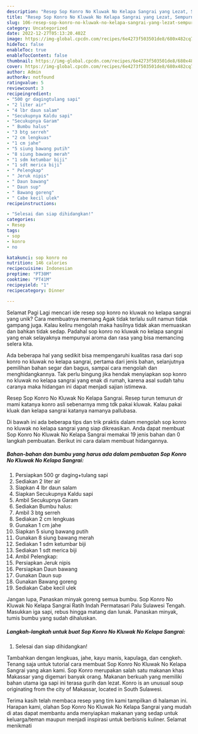 ```yaml
---
description: "Resep Sop Konro No Kluwak No Kelapa Sangrai yang Lezat, Sempurna"
title: "Resep Sop Konro No Kluwak No Kelapa Sangrai yang Lezat, Sempurna"
slug: 106-resep-sop-konro-no-kluwak-no-kelapa-sangrai-yang-lezat-sempurna
category: Uncategorized
date: 2022-12-27T05:13:20.402Z
image: https://img-global.cpcdn.com/recipes/6e4273f503501de8/680x482cq70/sop-konro-no-kluwak-no-kelapa-sangrai-foto-resep-utama.jpg
hideToc: false
enableToc: true
enableTocContent: false
thumbnail: https://img-global.cpcdn.com/recipes/6e4273f503501de8/680x482cq70/sop-konro-no-kluwak-no-kelapa-sangrai-foto-resep-utama.jpg
cover: https://img-global.cpcdn.com/recipes/6e4273f503501de8/680x482cq70/sop-konro-no-kluwak-no-kelapa-sangrai-foto-resep-utama.jpg
author: Admin
authorAv: notfound
ratingvalue: 5
reviewcount: 3
recipeingredient:
- "500 gr dagingtulang sapi"
- "2 liter air"
- "4 lbr daun salam"
- "Secukupnya Kaldu sapi"
- "Secukupnya Garam"
- " Bumbu halus"
- "3 btg serreh"
- "2 cm lengkuas"
- "1 cm jahe"
- "5 siung bawang putih"
- "8 siung bawang merah"
- "1 sdm ketumbar biji"
- "1 sdt merica biji"
- " Pelengkap"
- " Jeruk nipis"
- " Daun bawang"
- " Daun sup"
- " Bawang goreng"
- " Cabe kecil ulek"
recipeinstructions:

- "Selesai dan siap dihidangkan!"
categories:
- Resep
tags:
- sop
- konro
- no

katakunci: sop konro no 
nutrition: 146 calories
recipecuisine: Indonesian
preptime: "PT30M"
cooktime: "PT41M"
recipeyield: "1"
recipecategory: Dinner

---
```



Selamat Pagi Lagi mencari ide resep sop konro no kluwak no kelapa sangrai yang unik? Cara membuatnya memang Agak tidak terlalu sulit namun tidak gampang juga. Kalau keliru mengolah maka hasilnya tidak akan memuaskan dan bahkan tidak sedap. Padahal sop konro no kluwak no kelapa sangrai yang enak selayaknya mempunyai aroma dan rasa yang bisa memancing selera kita.


Ada beberapa hal yang sedikit bisa mempengaruhi kualitas rasa dari sop konro no kluwak no kelapa sangrai, pertama dari jenis bahan, selanjutnya pemilihan bahan segar dan bagus, sampai cara mengolah dan menghidangkannya. Tak perlu bingung jika hendak menyiapkan sop konro no kluwak no kelapa sangrai yang enak di rumah, karena asal sudah tahu caranya maka hidangan ini dapat menjadi sajian istimewa.

Resep Sop Konro No Kluwak No Kelapa Sangrai. Resep turun temurun dr mami katanya konro asli sebenarnya mmg tdk pakai kluwak. Kalau pakai kluak dan kelapa sangrai katanya namanya pallubasa.


Di bawah ini ada beberapa tips dan trik praktis dalam mengolah sop konro no kluwak no kelapa sangrai yang siap dikreasikan. Anda dapat membuat Sop Konro No Kluwak No Kelapa Sangrai memakai 19 jenis bahan dan 0 langkah pembuatan. Berikut ini cara dalam membuat hidangannya.

<!--inarticleads1-->

##### Bahan-bahan dan bumbu yang harus ada dalam pembuatan Sop Konro No Kluwak No Kelapa Sangrai:

1. Persiapkan 500 gr daging+tulang sapi
1. Sediakan 2 liter air
1. Siapkan 4 lbr daun salam
1. Siapkan Secukupnya Kaldu sapi
1. Ambil Secukupnya Garam
1. Sediakan  Bumbu halus:
1. Ambil 3 btg serreh
1. Sediakan 2 cm lengkuas
1. Gunakan 1 cm jahe
1. Siapkan 5 siung bawang putih
1. Gunakan 8 siung bawang merah
1. Sediakan 1 sdm ketumbar biji
1. Sediakan 1 sdt merica biji
1. Ambil  Pelengkap:
1. Persiapkan  Jeruk nipis
1. Persiapkan  Daun bawang
1. Gunakan  Daun sup
1. Gunakan  Bawang goreng
1. Sediakan  Cabe kecil ulek


Jangan lupa, Panaskan minyak goreng semua bumbu. Sop Konro No Kluwak No Kelapa Sangrai Ratih Indah Permatasari Palu Sulawesi Tengah. Masukkan iga sapi, rebus hingga matang dan lunak. Panaskan minyak, tumis bumbu yang sudah dihaluskan. 

<!--inarticleads2-->

##### Langkah-langkah untuk buat Sop Konro No Kluwak No Kelapa Sangrai:


1. Selesai dan siap dihidangkan!

Tambahkan dengan lengkuas, jahe, kayu manis, kapulaga, dan cengkeh. Tenang saja untuk tutorial cara membuat Sop Konro No Kluwak No Kelapa Sangrai yang akan kami. Sop Konro merupakan salah satu makanan khas Makassar yang digemari banyak orang. Makanan berkuah yang memiliki bahan utama iga sapi ini terasa gurih dan lezat. Konro is an unusual soup originating from the city of Makassar, located in South Sulawesi. 

Terima kasih telah membaca resep yang tim kami tampilkan di halaman ini. Harapan kami, olahan Sop Konro No Kluwak No Kelapa Sangrai yang mudah di atas dapat membantu anda menyiapkan makanan yang sedap untuk keluarga/teman maupun menjadi inspirasi untuk berbisnis kuliner. Selamat menikmati

